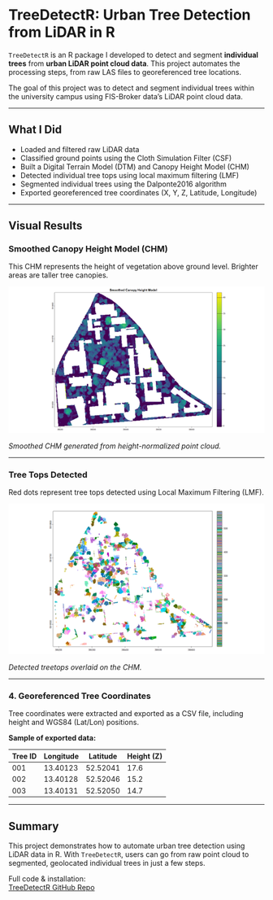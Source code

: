 # TreeDetectR: Urban Tree Detection from LiDAR in R

`TreeDetectR` is an R package I developed to detect and segment **individual trees** from **urban LiDAR point cloud data**. This project automates the processing steps, from raw LAS files to georeferenced tree locations.

The goal of this project was to detect and segment individual trees within the university campus using FIS-Broker data’s LiDAR point cloud data. 

---

## What I Did

- Loaded and filtered raw LiDAR data
- Classified ground points using the Cloth Simulation Filter (CSF)
- Built a Digital Terrain Model (DTM) and Canopy Height Model (CHM)
- Detected individual tree tops using local maximum filtering (LMF)
- Segmented individual trees using the Dalponte2016 algorithm
- Exported georeferenced tree coordinates (X, Y, Z, Latitude, Longitude)

---

## Visual Results

### Smoothed Canopy Height Model (CHM)

This CHM represents the height of vegetation above ground level. Brighter areas are taller tree canopies.

![CHM](/assets/TreeDetectR/Smoothed_CHM.png)

*Smoothed CHM generated from height-normalized point cloud.*

---

### Tree Tops Detected

Red dots represent tree tops detected using Local Maximum Filtering (LMF).

![Tree Tops](/assets/TreeDetectR/treetops.png)

*Detected treetops overlaid on the CHM.*

---



### 4. Georeferenced Tree Coordinates

Tree coordinates were extracted and exported as a CSV file, including height and WGS84 (Lat/Lon) positions.

**Sample of exported data:**

| Tree ID | Longitude | Latitude | Height (Z) |
|---------|-----------|----------|------------|
| 001     | 13.40123  | 52.52041 | 17.6       |
| 002     | 13.40128  | 52.52046 | 15.2       |
| 003     | 13.40131  | 52.52050 | 14.7       |

---

## Summary

This project demonstrates how to automate urban tree detection using LiDAR data in R. With `TreeDetectR`, users can go from raw point cloud to segmented, geolocated individual trees in just a few steps.

Full code & installation:  
[TreeDetectR GitHub Repo](https://github.com/fyeqaa/TreeDetectR)

